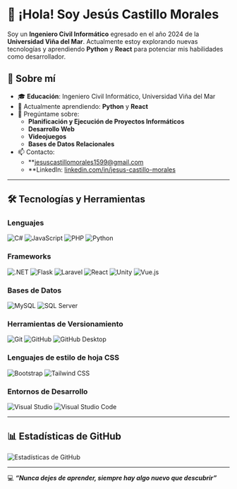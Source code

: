 # 👋 ¡Hola! Soy Jesús Castillo Morales

Soy un **Ingeniero Civil Informático** egresado en el año 2024 de la **Universidad Viña del Mar**. Actualmente estoy explorando nuevas tecnologías y aprendiendo **Python** y **React** para potenciar mis habilidades como desarrollador.

## 🌟 Sobre mí
- 🎓 **Educación**: Ingeniero Civil Informático, Universidad Viña del Mar
- 🌱 Actualmente aprendiendo: **Python** y **React**
- 💬 Pregúntame sobre:
  - **Planificación y Ejecución de Proyectos Informáticos**
  - **Desarrollo Web**
  - **Videojuegos**
  - **Bases de Datos Relacionales**
- 📫 Contacto:
  - **[jesuscastillomorales1599@gmail.com](mailto:jesuscastillomorales1599@gmail.com)
  - **LinkedIn: [linkedin.com/in/jesus-castillo-morales](https://www.linkedin.com/in/jesuscastillomorales1599)

---

## 🛠️ Tecnologías y Herramientas
### Lenguajes
![C#](https://img.shields.io/badge/C%23-239120?style=flat&logo=csharp&logoColor=white)
![JavaScript](https://img.shields.io/badge/JavaScript-F7DF1E?style=flat&logo=javascript&logoColor=black) 
![PHP](https://img.shields.io/badge/PHP-777BB4?style=flat&logo=php&logoColor=white)
![Python](https://img.shields.io/badge/Python-3776AB?style=flat&logo=python&logoColor=white) 

### Frameworks
![.NET](https://img.shields.io/badge/.NET-512BD4?style=flat&logo=dotnet&logoColor=white) 
![Flask](https://img.shields.io/badge/Flask-000000?style=flat&logo=flask&logoColor=white) 
![Laravel](https://img.shields.io/badge/Laravel-FF2D20?style=flat&logo=laravel&logoColor=white) 
![React](https://img.shields.io/badge/React-61DAFB?style=flat&logo=react&logoColor=black) 
![Unity](https://img.shields.io/badge/Unity-000000?style=flat&logo=unity&logoColor=white)
![Vue.js](https://img.shields.io/badge/Vue.js-4FC08D?style=flat&logo=vue.js&logoColor=white) 

### Bases de Datos
![MySQL](https://img.shields.io/badge/MySQL-4479A1?style=flat&logo=mysql&logoColor=white)
![SQL Server](https://img.shields.io/badge/SQL%20Server-CC2927?style=flat&logo=microsoft%20sql%20server&logoColor=white) 

### Herramientas de Versionamiento
![Git](https://img.shields.io/badge/Git-F05032?style=flat&logo=git&logoColor=white) 
![GitHub](https://img.shields.io/badge/GitHub-181717?style=flat&logo=github&logoColor=white) 
![GitHub Desktop](https://img.shields.io/badge/GitHub_Desktop-181717?style=flat&logo=github&logoColor=white)

### Lenguajes de estilo de hoja CSS
![Bootstrap](https://img.shields.io/badge/Bootstrap-7952B3?style=flat&logo=bootstrap&logoColor=white) 
![Tailwind CSS](https://img.shields.io/badge/Tailwind_CSS-38B2AC?style=flat&logo=tailwind-css&logoColor=white)

### Entornos de Desarrollo
![Visual Studio](https://img.shields.io/badge/Visual_Studio-5C2D91?style=flat&logo=visual-studio&logoColor=white) 
![Visual Studio Code](https://img.shields.io/badge/Visual_Studio_Code-007ACC?style=flat&logo=visual-studio-code&logoColor=white)

---

## 📊 Estadísticas de GitHub
![Estadísticas de GitHub](https://github-readme-stats.vercel.app/api?username=ouroboros1599&show_icons=true&theme=radical)

---

💻 **_“Nunca dejes de aprender, siempre hay algo nuevo que descubrir”_**
